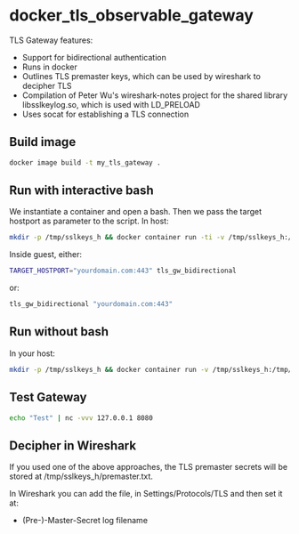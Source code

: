 # docker_tls_observable_gateway
TLS Gateway features:
- Support for bidirectional authentication
- Runs in docker 
- Outlines TLS premaster keys, which can be used by wireshark to decipher TLS
- Compilation of Peter Wu's wireshark-notes project for the shared library libsslkeylog.so, which is used with LD_PRELOAD
- Uses socat for establishing a TLS connection



## Build image
```bash
docker image build -t my_tls_gateway .
``` 

## Run with interactive bash
We instantiate a container and open a bash. Then we pass the target hostport as parameter to the script.
In host:
```bash
mkdir -p /tmp/sslkeys_h && docker container run -ti -v /tmp/sslkeys_h:/tmp/sslkeys_g -p 8080:1234 my_tls_gateway bash 
```
Inside guest, either:
```bash
TARGET_HOSTPORT="yourdomain.com:443" tls_gw_bidirectional
```
or:
```bash
tls_gw_bidirectional "yourdomain.com:443"
```

## Run without bash
In your host:
```bash
mkdir -p /tmp/sslkeys_h && docker container run -v /tmp/sslkeys_h:/tmp/sslkeys_g -p 8080:1234 -e TARGET_HOSTPORT="yourdomain.com:443" my_tls_gateway tls_gw_bidirectional
```

## Test Gateway
```bash
echo "Test" | nc -vvv 127.0.0.1 8080
```

## Decipher in Wireshark
If you used one of the above approaches, the TLS premaster secrets will be stored at /tmp/sslkeys_h/premaster.txt.

In Wireshark you can add the file, in Settings/Protocols/TLS and then set it at:
- (Pre-)-Master-Secret log filename

